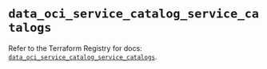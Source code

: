 # `data_oci_service_catalog_service_catalogs`

Refer to the Terraform Registry for docs: [`data_oci_service_catalog_service_catalogs`](https://registry.terraform.io/providers/oracle/oci/6.18.0/docs/data-sources/service_catalog_service_catalogs).
